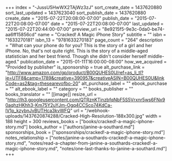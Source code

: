 +++
index = "-JussU5HwWX2TAjWz3zJ"
sort_create_date = 1437620880
sort_last_updated = 1437623040
sort_publish_date = 1437620880
create_date = "2015-07-22T20:08:00-07:00"
publish_date = "2015-07-22T20:08:00-07:00"
date = "2015-07-22T20:08:00-07:00"
last_updated = "2015-07-22T20:44:00-07:00"
preview_url = "8e9215f5-9e3c-0da0-be74-aa6ff15856cd"
name = "Cracked! A Magic iPhone Story"
subtitle = ""
isbn = "1633270181"
isbn_13 = "9781633270183"
page_count = "264"
description = "What can your phone do for you? This is the story of a girl and her iPhone. No, that&#39;s not quite right. This is the story of a middle-aged statistician and her best friend. Though she didn&#39;t consider herself middle-aged."
publication_date = "2015-01-11T16:00:00-08:00"
how_we_acquired = "Provided by publisher"
is_sponsorship = true
alt_purchase_link = "http://www.amazon.com/gp/product/B00QUHES0U/ref=as_li_tl?ie=UTF8&camp=1789&creative=390957&creativeASIN=B00QUHES0U&linkCode=as2&tag=thesearevofbo-20"
alt_purchase_label = ""
ebook_purchase = ""
alt_ebook_label = ""
category = ""
books_publisher = ""
books_translator = ""
[[image]]
resize_url = "http://lh3.googleusercontent.com/QTRznKTinzbfqNbF5S5Vrxnr5ws6FNx90aqhzHKhh3-Km75Y2uYJm-Ogq4CCSco74KdCa-lV1p_kzybnJvBUTHca3kvWFQ"
url = "/webhook-uploads/1437620874288/Cracked-High-Resolution-188x300.jpg"
width = 188
height = 300
reviews_books = ["books/cracked!-a-magic-iphone-story.md"]
books_author = ["authors/janine-a-southard.md"]
sponsorships_book = ["sponsorships/cracked!-a-magic-iphone-story.md"]
notes_relationship = ["notes/janine-a-southards-cracked!-a-magic-iphone-story.md", "notes/read-a-chapter-from-janine-a-southards-cracked!-a-magic-iphone-story.md", "notes/one-last-thanks-to-janine-a-southard.md"]
+++
